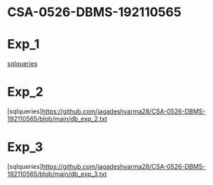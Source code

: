 # CSA-0526-DBMS-192110565
# Exp_1
[sqlqueries](https://github.com/jagadeshvarma28/CSA-0526-DBMS-192110565/blob/main/db_exp_1.txt)

# Exp_2
[sqlqueries]https://github.com/jagadeshvarma28/CSA-0526-DBMS-192110565/blob/main/db_exp_2.txt

# Exp_3
[sqlqueries]https://github.com/jagadeshvarma28/CSA-0526-DBMS-192110565/blob/main/db_exp_3.txt
